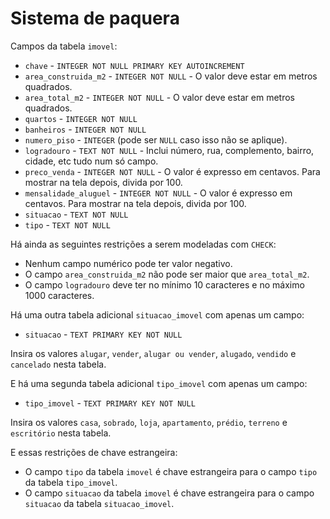 # Sistema de paquera

Campos da tabela `imovel`:

* `chave` - `INTEGER NOT NULL PRIMARY KEY AUTOINCREMENT`
* `area_construida_m2` - `INTEGER NOT NULL` - O valor deve estar em metros quadrados.
* `area_total_m2` - `INTEGER NOT NULL` - O valor deve estar em metros quadrados.
* `quartos` - `INTEGER NOT NULL`
* `banheiros` - `INTEGER NOT NULL`
* `numero_piso` - `INTEGER` (pode ser `NULL` caso isso não se aplique).
* `logradouro` - `TEXT NOT NULL` - Inclui número, rua, complemento, bairro, cidade, etc tudo num só campo.
* `preco_venda` - `INTEGER NOT NULL` - O valor é expresso em centavos. Para mostrar na tela depois, divida por 100.
* `mensalidade_aluguel` - `INTEGER NOT NULL` - O valor é expresso em centavos. Para mostrar na tela depois, divida por 100.
* `situacao` - `TEXT NOT NULL`
* `tipo` - `TEXT NOT NULL`

Há ainda as seguintes restrições a serem modeladas com `CHECK`:

* Nenhum campo numérico pode ter valor negativo.
* O campo `area_construida_m2` não pode ser maior que `area_total_m2`.
* O campo `logradouro` deve ter no mínimo 10 caracteres e no máximo 1000 caracteres.

Há uma outra tabela adicional `situacao_imovel` com apenas um campo:

* `situacao` - `TEXT PRIMARY KEY NOT NULL`

Insira os valores `alugar`, `vender`, `alugar ou vender`, `alugado`, `vendido` e `cancelado` nesta tabela.

E há uma segunda tabela adicional `tipo_imovel` com apenas um campo:

* `tipo_imovel` - `TEXT PRIMARY KEY NOT NULL`

Insira os valores `casa`, `sobrado`, `loja`, `apartamento`, `prédio`, `terreno` e `escritório` nesta tabela.

E essas restrições de chave estrangeira:

* O campo `tipo` da tabela `imovel` é chave estrangeira para o campo `tipo` da tabela `tipo_imovel`.
* O campo `situacao` da tabela `imovel` é chave estrangeira para o campo `situacao` da tabela `situacao_imovel`.

